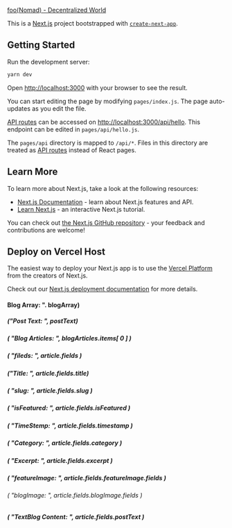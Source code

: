 [foo(Nomad) - Decentralized World](https://www.foonomad.com)

This is a [Next.js](https://nextjs.org/) project bootstrapped with [`create-next-app`](https://github.com/vercel/next.js/tree/canary/packages/create-next-app).

## Getting Started

Run the development server:

```bash
yarn dev
```

Open [http://localhost:3000](http://localhost:3000) with your browser to see the result.

You can start editing the page by modifying `pages/index.js`. The page auto-updates as you edit the file.

[API routes](https://nextjs.org/docs/api-routes/introduction) can be accessed on [http://localhost:3000/api/hello](http://localhost:3000/api/hello). This endpoint can be edited in `pages/api/hello.js`.

The `pages/api` directory is mapped to `/api/*`. Files in this directory are treated as [API routes](https://nextjs.org/docs/api-routes/introduction) instead of React pages.

## Learn More

To learn more about Next.js, take a look at the following resources:

- [Next.js Documentation](https://nextjs.org/docs) - learn about Next.js features and API.
- [Learn Next.js](https://nextjs.org/learn) - an interactive Next.js tutorial.

You can check out [the Next.js GitHub repository](https://github.com/vercel/next.js/) - your feedback and contributions are welcome!

## Deploy on Vercel Host

The easiest way to deploy your Next.js app is to use the [Vercel Platform](https://vercel.com/new?utm_medium=default-template&filter=next.js&utm_source=create-next-app&utm_campaign=create-next-app-readme) from the creators of Next.js.

Check out our [Next.js deployment documentation](https://nextjs.org/docs/deployment) for more details.

#### Blog Array: ". blogArray)

##### ("Post Text: ", postText)

##### ( "Blog Articles: ", blogArticles.items[ 0 ] )

##### ( "fileds: ", article.fields )

##### ("Title: ", article.fields.title)

##### ( "slug: ", article.fields.slug )

##### ( "isFeatured: ", article.fields.isFeatured )

##### ( "TimeStemp: ", article.fields.timestamp )

##### ( "Category: ", article.fields.category )

##### ( "Excerpt: ", article.fields.excerpt )

##### ( "featureImage: ", article.fields.featureImage.fields )

###### ( "blogImage: ", article.fields.blogImage.fields )

##### ( "TextBlog Content: ", article.fields.postText )
